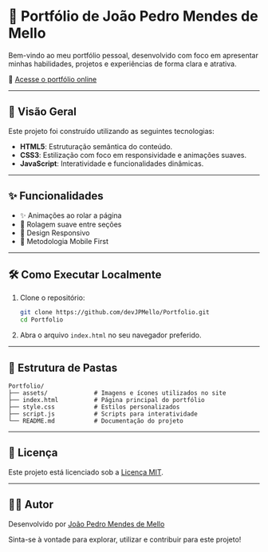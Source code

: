 # 🎨 Portfólio de João Pedro Mendes de Mello

Bem-vindo ao meu portfólio pessoal, desenvolvido com foco em apresentar minhas habilidades, projetos e experiências de forma clara e atrativa.

🔗 [Acesse o portfólio online](https://devjpmello.vercel.app)

---

## 📱 Visão Geral

Este projeto foi construído utilizando as seguintes tecnologias:

- **HTML5**: Estruturação semântica do conteúdo.
- **CSS3**: Estilização com foco em responsividade e animações suaves.
- **JavaScript**: Interatividade e funcionalidades dinâmicas.

---

## ✨ Funcionalidades

- ✨ Animações ao rolar a página
- 🧭 Rolagem suave entre seções
- 📱 Design Responsivo
- 📐 Metodologia Mobile First

---

## 🛠️ Como Executar Localmente

1. Clone o repositório:
   ```bash
   git clone https://github.com/devJPMello/Portfolio.git
   cd Portfolio
   ```

2. Abra o arquivo `index.html` no seu navegador preferido.

---

## 📁 Estrutura de Pastas

```
Portfolio/
├── assets/             # Imagens e ícones utilizados no site
├── index.html          # Página principal do portfólio
├── style.css           # Estilos personalizados
├── script.js           # Scripts para interatividade
└── README.md           # Documentação do projeto
```

---

## 📄 Licença

Este projeto está licenciado sob a [Licença MIT](LICENSE).

---

## 🙋‍♂️ Autor

Desenvolvido por [João Pedro Mendes de Mello](https://github.com/devJPMello)

Sinta-se à vontade para explorar, utilizar e contribuir para este projeto!
